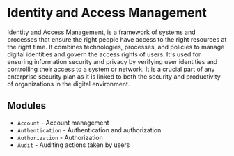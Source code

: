 # Identity and Access Management

Identity and Access Management, is a framework of systems and processes that ensure the right people have access to the
right resources at the right time. It combines technologies, processes, and policies to manage digital identities and
govern the access rights of users. It's used for ensuring information security and privacy by verifying user identities
and controlling their access to a system or network. It is a crucial part of any enterprise security plan as it is
linked to both the security and productivity of organizations in the digital environment.

## Modules

- `Account` - Account management
- `Authentication` - Authentication and authorization
- `Authorization` - Authorization
- `Audit` - Auditing actions taken by users